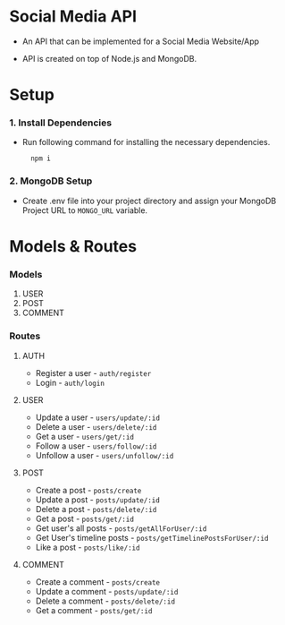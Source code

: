 
# Social Media API

- An API that can be implemented for a Social Media Website/App
  
- API is created on top of Node.js and MongoDB.


# Setup

### 1. Install Dependencies

- Run following command for installing the necessary dependencies.

        npm i

### 2. MongoDB Setup

- Create .env file into your project directory and assign your MongoDB Project URL to `MONGO_URL` variable.


# Models & Routes

### Models

1. USER
2. POST
3. COMMENT

### Routes

1. AUTH

   - Register a user -  `auth/register`
   - Login -  `auth/login`

2. USER

   - Update a user - `users/update/:id`
   - Delete a user - `users/delete/:id`
   - Get a user - `users/get/:id`
   - Follow a user - `users/follow/:id`
   - Unfollow a user - `users/unfollow/:id`

3. POST
 
   - Create a post - `posts/create`
   - Update a post - `posts/update/:id`
   - Delete a post - `posts/delete/:id`
   - Get a post - `posts/get/:id`
   - Get user's all posts - `posts/getAllForUser/:id`
   - Get User's timeline posts - `posts/getTimelinePostsForUser/:id`
   - Like a post - `posts/like/:id`

4. COMMENT
 
   - Create a comment - `posts/create`
   - Update a comment - `posts/update/:id`
   - Delete a comment - `posts/delete/:id`
   - Get a comment - `posts/get/:id`
